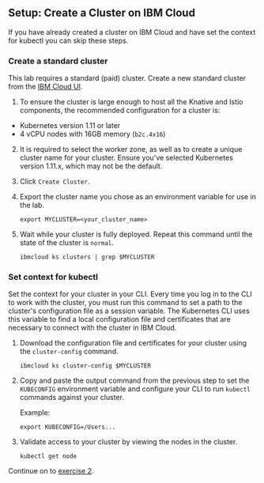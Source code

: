 ## Setup: Create a Cluster on IBM Cloud
If you have already created a cluster on IBM Cloud and have set the context for kubectl you can skip these steps.

### Create a standard cluster
This lab requires a standard (paid) cluster. Create a new standard cluster from the [IBM Cloud UI](https://cloud.ibm.com/containers-kubernetes/catalog/cluster/create).

1. To ensure the cluster is large enough to host all the Knative and Istio
components, the recommended configuration for a cluster is:
  - Kubernetes version 1.11 or later
  - 4 vCPU nodes with 16GB memory (`b2c.4x16`)

2. It is required to select the worker zone, as well as to create a unique cluster name for your cluster. Ensure you've selected Kubernetes version 1.11.x, which may not be the default.

3. Click `Create Cluster`.

4. Export the cluster name you chose as an environment variable for use in the lab.

    ```
    export MYCLUSTER=<your_cluster_name>
    ```

4. Wait while your cluster is fully deployed. Repeat this command until the state of the cluster is `normal`.

    ```
    ibmcloud ks clusters | grep $MYCLUSTER
    ```

### Set context for kubectl
Set the context for your cluster in your CLI. Every time you log in to the CLI to work with the cluster, you must run this command to set a path to the cluster's configuration file as a session variable. The Kubernetes CLI uses this variable to find a local configuration file and certificates that are necessary to connect with the cluster in IBM Cloud.

1. Download the configuration file and certificates for your cluster using the `cluster-config` command.

    ```shell
    ibmcloud ks cluster-config $MYCLUSTER
    ```

2. Copy and paste the output command from the previous step to set the `KUBECONFIG` environment variable and configure your CLI to run `kubectl` commands against your cluster.

    Example:
    ```shell
    export KUBECONFIG=/Users...
    ```

3. Validate access to your cluster by viewing the nodes in the cluster.

    ```shell
    kubectl get node
    ```
    
Continue on to [exercise 2](../exercise-2/README.md).